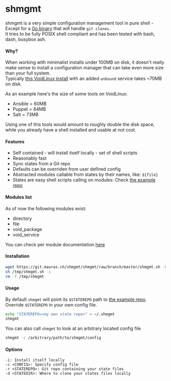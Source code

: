 shmgmt
======

shmgmt is a very simple configuration management tool in pure shell - Except for a [Go binary](https://git.mauras.ch/Various/git-clone) that will handle `git clones`.  
It tries to be fully POSIX shell compliant and has been tested with bash, dash, busybox ash.  

#### Why?

When working with minimalist installs under 100MB on disk, it doesn't really make sense to install a configuration manager that can take even more size than your full system.  
Typically [this VoidLinux install](https://git.mauras.ch/voidlinux/gw-kvm-install) with an added `unbound` service takes ~70MB on disk.  

As an example here's the size of some tools on VoidLinux:  

- Ansible = 60MB
- Puppet = 84MB
- Salt = 73MB

Using one of this tools would amount to roughly double the disk space, while you already have a shell installed and usable at not cost.  

#### Features

- Self contained - will install itself locally - set of shell scripts
- Reasonably fast
- Sync states from a Git repo
- Defaults can be overriden from user defined config
- Abstracted modules callable from states by their names, like: `${file}`
- States are easy shell scripts calling on modules: Check [the example repo](https://git.mauras.ch/shmgmt/states_example)

#### Modules list

As of now the following modules exist:

- directory
- file
- void_package
- void_service

You can check per module documentation [here](./src/branch/master/documentation/modules)

#### Installation

``` bash
wget https://git.mauras.ch/shmgmt/shmgmt/raw/branch/master/shmgmt.sh -P /tmp
sh /tmp/shmgmt.sh -i
rm -f /tmp/shmgmt
```

#### Usage

By default `shmgmt` will point its `$STATEREPO` path to [the example repo](https://git.mauras.ch/shmgmt/states_example).  
Override `$STATEREPO` in your own config file.

``` bash
echo "STATEREPO=<my own state repo>" > ~/.shmgmt
shmgmt
```
You can also call `shmgmt` to look at an arbitrary located config file

``` bash
shmgmt -c /arbitrary/path/to/shmgmt/config
```

#### Options

``` 
-i: Install itself locally
-c <CONFIG>: Specify config file
-r <STATEREPO>: Git repo containing your state files
-d <STATEDIR>: Where to clone your states files locally
```
